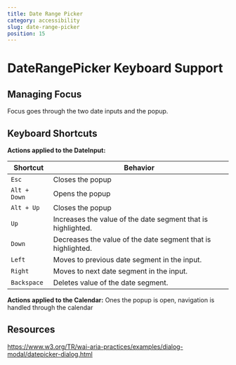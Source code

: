 ```yaml
---
title: Date Range Picker
category: accessibility
slug: date-range-picker
position: 15
---
```

# DateRangePicker Keyboard Support

## Managing Focus

Focus goes through the two date inputs and the popup.

## Keyboard Shortcuts

**Actions applied to the DateInput:**

| Shortcut| Behavior |
|---------------------|---------------------|
|`Esc`| Closes the popup|
|`Alt + Down`| Opens the popup|
|`Alt + Up`| Closes the popup|
| `Up` | Increases the value of the date segment that is highlighted. |
| `Down` | Decreases the value of the date segment that is highlighted. |
| `Left` | Moves to previous date segment in the input. |
| `Right` | Moves to next date segment in the input. |
| `Backspace` | Deletes value of the date segment. |

**Actions applied to the Calendar:**
Ones the popup is open, navigation is handled through the calendar

## Resources

https://www.w3.org/TR/wai-aria-practices/examples/dialog-modal/datepicker-dialog.html
